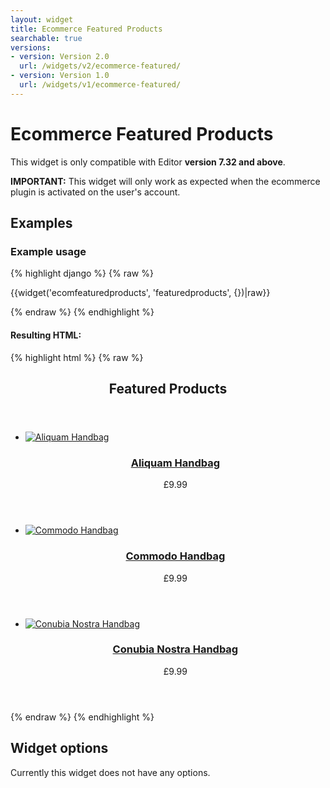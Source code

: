 ```yaml
---
layout: widget
title: Ecommerce Featured Products
searchable: true
versions:
- version: Version 2.0
  url: /widgets/v2/ecommerce-featured/
- version: Version 1.0
  url: /widgets/v1/ecommerce-featured/
---
```


# Ecommerce Featured Products

This widget is only compatible with Editor **version 7.32 and above**.

**IMPORTANT:** This widget will only work as expected when the ecommerce plugin is activated on the user's account.

## Examples

### Example usage

{% highlight django %}
{% raw %}

{{widget('ecomfeaturedproducts', 'featuredproducts', {})|raw}}

{% endraw %}
{% endhighlight %}

#### Resulting HTML:

{% highlight html %}
{% raw %}

<div id="page-zones__main-widgets__ecomfeaturedproductsWidget" data-name="ecomfeaturedproducts" class="widget  widget--zone-widget">
  <div class="bk-ecomfeaturedproducts  ecomfeaturedproducts  widget__ecomfeaturedproducts">
    <section class="listing-section  listing-section--featured  ecomfeaturedproducts__listing-section">
      <header class="listing-header  ecomfeaturedproducts__listing-header">
        <h2 class="listing-title  ecomfeaturedproducts__listing-title">Featured Products</h2>
      </header>
      <div class="listing-body  ecomfeaturedproducts__listing-body  even products-6">
        <ul class="product-list  ecomfeaturedproducts__product-list">
          <li class="product-item  ecomfeaturedproducts__product-item">
            <article class="product-item-article  ecomfeaturedproducts__product-item-article">
              <div class="product-item-image  ecomfeaturedproducts__product-item-image">
                <a class="image-link  ecomfeaturedproducts__image-link" href="/store/product/" style="background-image:url('//placehold.it/2250x800')">
                  <img class="image  image--thumb  ecomfeaturedproducts__image" src="//placehold.it/2250x800" alt="Aliquam Handbag">
                </a>
              </div>
              <header class="product-item-details  ecomfeaturedproducts__product-content">
                <h3 class="product-item-title  ecomfeaturedproducts__product-item-title">
                  <a class="title-link  ecomfeaturedproducts__title-link" href="/store/product/">Aliquam Handbag</a>
                </h3>
                <p class="product-item-price  ecomfeaturedproducts__product-item-price">£9.99</p>
              </header>
            </article>
          </li>
          <li class="product-item  ecomfeaturedproducts__product-item">
            <article class="product-item-article  ecomfeaturedproducts__product-item-article">
              <div class="product-item-image  ecomfeaturedproducts__product-item-image">
                <a class="image-link  ecomfeaturedproducts__image-link" href="/store/product/" style="background-image:url('//placehold.it/300x100')">
                <img class="image  image--thumb  ecomfeaturedproducts__image" src="//placehold.it/300x100" alt="Commodo Handbag">
                </a>
              </div>
              <header class="product-item-details  ecomfeaturedproducts__product-content">
                <h3 class="product-item-title  ecomfeaturedproducts__product-item-title">
                  <a class="title-link  ecomfeaturedproducts__title-link" href="/store/product/">Commodo Handbag</a>
                </h3>
                <p class="product-item-price  ecomfeaturedproducts__product-item-price">£9.99</p>
              </header>
            </article>
          </li>
          <li class="product-item  ecomfeaturedproducts__product-item">
            <article class="product-item-article  ecomfeaturedproducts__product-item-article">
              <div class="product-item-image  ecomfeaturedproducts__product-item-image">
                <a class="image-link  ecomfeaturedproducts__image-link" href="/store/product/" style="background-image:url('//placehold.it/250x250')">
                <img class="image  image--thumb  ecomfeaturedproducts__image" src="//placehold.it/250x250" alt="Conubia Nostra Handbag">
                </a>
              </div>
              <header class="product-item-details  ecomfeaturedproducts__product-content">
                <h3 class="product-item-title  ecomfeaturedproducts__product-item-title">
                  <a class="title-link  ecomfeaturedproducts__title-link" href="/store/product/">Conubia Nostra Handbag</a>
                </h3>
                <p class="product-item-price  ecomfeaturedproducts__product-item-price">£9.99</p>
              </header>
            </article>
          </li>
        </ul>
      </div>
    </section>
  </div>
</div>

{% endraw %}
{% endhighlight %}

## Widget options

Currently this widget does not have any options.
